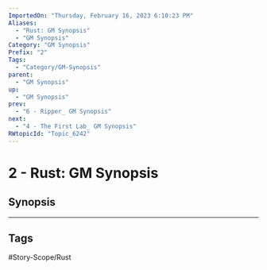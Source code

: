 ```yaml
---
ImportedOn: "Thursday, February 16, 2023 6:10:23 PM"
Aliases:
  - "Rust: GM Synopsis"
  - "GM Synopsis"
Category: "GM Synopsis"
Prefix: "2"
Tags:
  - "Category/GM-Synopsis"
parent:
  - "GM Synopsis"
up:
  - "GM Synopsis"
prev:
  - "6 - Ripper_ GM Synopsis"
next:
  - "4 - The First Lab_ GM Synopsis"
RWtopicId: "Topic_6242"
---
```

# 2 - Rust: GM Synopsis
## Synopsis

---
## Tags
#Story-Scope/Rust

